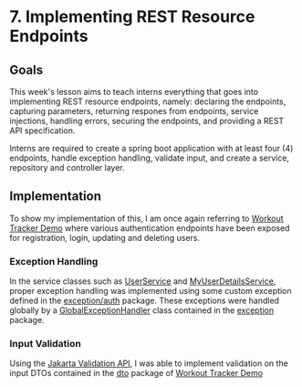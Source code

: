 # 7. Implementing REST Resource Endpoints

## Goals

This week's lesson aims to teach interns everything that goes into implementing REST resource endpoints, namely: declaring the endpoints, capturing parameters, returning respones from endpoints, service injections, handling errors, securing the endpoints, and providing a REST API specification.

Interns are required to create a spring boot application with at least four (4) endpoints, handle exception handling, validate input, and create a service, repository and controller layer.

## Implementation

To show my implementation of this, I am once again referring to [Workout Tracker Demo](https://github.com/islajr/fip-backend-path/tree/master/3-6-project-learning/workout-tracker-demo) where various authentication endpoints have been exposed for registration, login, updating and deleting users.

### Exception Handling

In the service classes such as [UserService](https://github.com/islajr/fip-backend-path/blob/master/3-6-project-learning/workout-tracker-demo/src/main/java/org/project/workouttrackerdemo/service/UserService.java) and [MyUserDetailsService](https://github.com/islajr/fip-backend-path/blob/master/3-6-project-learning/workout-tracker-demo/src/main/java/org/project/workouttrackerdemo/service/MyUserDetailsService.java), proper exception handling was implemented using some custom exception defined in the [exception/auth](https://github.com/islajr/fip-backend-path/tree/master/3-6-project-learning/workout-tracker-demo/src/main/java/org/project/workouttrackerdemo/exception/auth) package.
These exceptions were handled globally by a [GlobalExceptionHandler](https://github.com/islajr/fip-backend-path/blob/master/3-6-project-learning/workout-tracker-demo/src/main/java/org/project/workouttrackerdemo/exception/GlobalExceptionHandler.java) class contained in the [exception](https://github.com/islajr/fip-backend-path/tree/master/3-6-project-learning/workout-tracker-demo/src/main/java/org/project/workouttrackerdemo/exception) package.

### Input Validation

Using the [Jakarta Validation API](https://mvnrepository.com/artifact/jakarta.validation/jakarta.validation-api), I was able to implement validation on the input DTOs contained in the [dto](https://github.com/islajr/fip-backend-path/tree/master/3-6-project-learning/workout-tracker-demo/src/main/java/org/project/workouttrackerdemo/dto) package of [Workout Tracker Demo](https://github.com/islajr/fip-backend-path/tree/master/3-6-project-learning/workout-tracker-demo)


